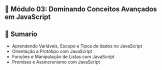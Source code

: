 ## 📌 **Módulo 03: Dominando Conceitos Avançados em JavaScript**

## 📎 **Sumario**
- Aprendendo Variáveis, Escopo e Tipos de dados no JavaScript
- Orientação a Protótipo com JavaScript
- Funções e Manipulação de Listas com JavaScript
- Promises e Assincronismo com JavaScript

